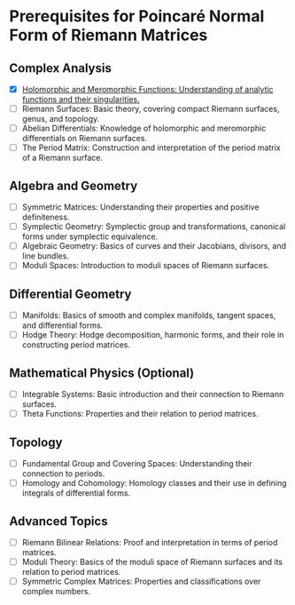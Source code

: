 # Prerequisites for Poincaré Normal Form of Riemann Matrices

## Complex Analysis
- [x] [Holomorphic and Meromorphic Functions: Understanding of analytic functions and their singularities.](Complex-Analysis)
- [ ] Riemann Surfaces: Basic theory, covering compact Riemann surfaces, genus, and topology.
- [ ] Abelian Differentials: Knowledge of holomorphic and meromorphic differentials on Riemann surfaces.
- [ ] The Period Matrix: Construction and interpretation of the period matrix of a Riemann surface.

## Algebra and Geometry
- [ ] Symmetric Matrices: Understanding their properties and positive definiteness.
- [ ] Symplectic Geometry: Symplectic group and transformations, canonical forms under symplectic equivalence.
- [ ] Algebraic Geometry: Basics of curves and their Jacobians, divisors, and line bundles.
- [ ] Moduli Spaces: Introduction to moduli spaces of Riemann surfaces.

## Differential Geometry
- [ ] Manifolds: Basics of smooth and complex manifolds, tangent spaces, and differential forms.
- [ ] Hodge Theory: Hodge decomposition, harmonic forms, and their role in constructing period matrices.

## Mathematical Physics (Optional)
- [ ] Integrable Systems: Basic introduction and their connection to Riemann surfaces.
- [ ] Theta Functions: Properties and their relation to period matrices.

## Topology
- [ ] Fundamental Group and Covering Spaces: Understanding their connection to periods.
- [ ] Homology and Cohomology: Homology classes and their use in defining integrals of differential forms.

## Advanced Topics
- [ ] Riemann Bilinear Relations: Proof and interpretation in terms of period matrices.
- [ ] Moduli Theory: Basics of the moduli space of Riemann surfaces and its relation to period matrices.
- [ ] Symmetric Complex Matrices: Properties and classifications over complex numbers.
